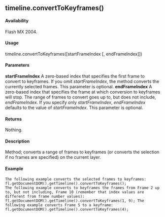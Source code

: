 ## timeline.convertToKeyframes()

#### Availability

Flash MX 2004.

#### Usage

timeline.convertToKeyframes(\[startFrameIndex \[, endFrameIndex\]\])

#### Parameters

**startFrameIndex** A zero-based index that specifies the first frame to convert to keyframes. If you omit
*startFrameIndex*, the method converts the currently selected frames. This parameter is optional.
**endFrameIndex** A zero-based index that specifies the frame at which conversion to keyframes will stop. The range of frames to convert goes up to, but does not include, *endFrameIndex*. If you specify only *startFrameIndex*, *endFrameIndex* defaults to the value of *startFrameIndex*. This parameter is optional.

#### Returns

Nothing.

#### Description

Method; converts a range of frames to keyframes (or converts the selection if no frames are specified) on the current layer.

#### Example

```
The following example converts the selected frames to keyframes:
fl.getDocumentDOM().getTimeline().convertToKeyframes();
The following example converts to keyframes the frames from Frame 2 up to, but not including, Frame 10 (remember that index values are different from frame number values):
fl.getDocumentDOM().getTimeline().convertToKeyframes(1, 9); The following example converts Frame 5 to a keyframe: fl.getDocumentDOM().getTimeline().convertToKeyframes(4);

```